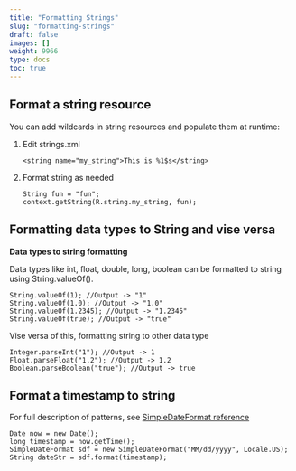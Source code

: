 ```yaml
---
title: "Formatting Strings"
slug: "formatting-strings"
draft: false
images: []
weight: 9966
type: docs
toc: true
---
```


## Format a string resource
You can add wildcards in string resources and populate them at runtime:

1. Edit strings.xml

       <string name="my_string">This is %1$s</string>

2. Format string as needed

       String fun = "fun";
       context.getString(R.string.my_string, fun);

## Formatting data types to String and vise versa
**Data types to string formatting**

Data types like int, float, double, long, boolean can be formatted to string using String.valueOf().

    String.valueOf(1); //Output -> "1"
    String.valueOf(1.0); //Output -> "1.0"
    String.valueOf(1.2345); //Output -> "1.2345"
    String.valueOf(true); //Output -> "true"

Vise versa of this, formatting string to other data type

    Integer.parseInt("1"); //Output -> 1
    Float.parseFloat("1.2"); //Output -> 1.2
    Boolean.parseBoolean("true"); //Output -> true



## Format a timestamp to string
For full description of patterns, see [SimpleDateFormat reference][1]


    Date now = new Date();
    long timestamp = now.getTime();
    SimpleDateFormat sdf = new SimpleDateFormat("MM/dd/yyyy", Locale.US);
    String dateStr = sdf.format(timestamp);


  [1]: https://developer.android.com/reference/java/text/SimpleDateFormat.html

